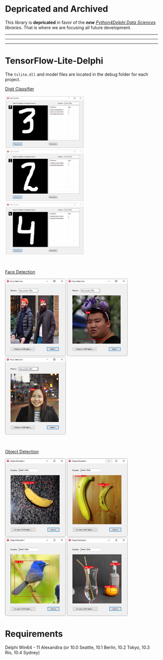 # Depricated and Archived

This library is **depricated** in favor of the _**new** [Python4Delphi Data Sciences](https://github.com/Embarcadero/P4D-Data-Sciences) libraries._ That is where we are focusing all future development.

---
---
---

# TensorFlow-Lite-Delphi

The `tslite.dll` and model files are located in the debug folder for each project.

<a href="https://github.com/tensorflow/examples/tree/master/lite/examples/digit_classifier/android">Digit Classifier</a>

<div align="left">
    <img src="https://github.com/DonkeySmall/TensorFlow-Lite-Delphi/blob/master/Digit%20Classifier/screenshots/screenshot1.jpg" width="260px"</img> 
    <img src="https://github.com/DonkeySmall/TensorFlow-Lite-Delphi/blob/master/Digit%20Classifier/screenshots/screenshot2.jpg" width="260px"</img> 
    <img src="https://github.com/DonkeySmall/TensorFlow-Lite-Delphi/blob/master/Digit%20Classifier/screenshots/screenshot3.jpg" width="260px"</img> 
</div>

&nbsp;
&nbsp;
&nbsp;

<a href="https://github.com/DonkeySmall/TensorFlow-Lite-Delphi/tree/master/Face%20Detection">Face Detection</a>

<div align="left">
    <img src="https://github.com/DonkeySmall/TensorFlow-Lite-Delphi/blob/master/Face%20Detection/screenshots/screenshot1.jpg" width="200px"</img> 
    <img src="https://github.com/DonkeySmall/TensorFlow-Lite-Delphi/blob/master/Face%20Detection/screenshots/screenshot2.jpg" width="200px"</img> 
    <img src="https://github.com/DonkeySmall/TensorFlow-Lite-Delphi/blob/master/Face%20Detection/screenshots/screenshot4.jpg" width="200px"</img> 
</div>

&nbsp;
&nbsp;
&nbsp;

<a href="https://www.tensorflow.org/lite/models/object_detection/overview#get_started">Object Detection</a>

<div align="left">
    <img src="https://github.com/DonkeySmall/TensorFlow-Lite-Delphi/blob/master/Object%20Detection/screenshots/screenshot2.jpg" width="200px"</img> 
    <img src="https://github.com/DonkeySmall/TensorFlow-Lite-Delphi/blob/master/Object%20Detection/screenshots/screenshot3.jpg" width="200px"</img> 
    <img src="https://github.com/DonkeySmall/TensorFlow-Lite-Delphi/blob/master/Object%20Detection/screenshots/screenshot4.jpg" width="200px"</img> 
    <img src="https://github.com/DonkeySmall/TensorFlow-Lite-Delphi/blob/master/Object%20Detection/screenshots/screenshot5.jpg" width="200px"</img> 
</div>

# Requirements

Delphi Win64 - 11 Alexandira (or 10.0 Seattle, 10.1 Berlin, 10.2 Tokyo, 10.3 Rio, 10.4 Sydney)
